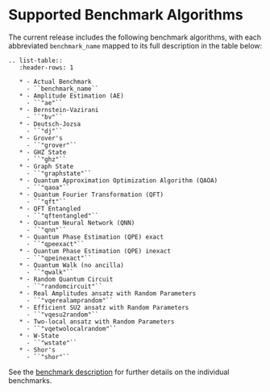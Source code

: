 # Supported Benchmark Algorithms

The current release includes the following benchmark algorithms, with each abbreviated `benchmark_name` mapped to its full description in the table below:

```{eval-rst}
.. list-table::
   :header-rows: 1

   * - Actual Benchmark
     - ``benchmark_name``
   * - Amplitude Estimation (AE)
     - ``"ae"``
   * - Bernstein‑Vazirani
     - ``"bv"``
   * - Deutsch‑Jozsa
     - ``"dj"``
   * - Grover's
     - ``"grover"``
   * - GHZ State
     - ``"ghz"``
   * - Graph State
     - ``"graphstate"``
   * - Quantum Approximation Optimization Algorithm (QAOA)
     - ``"qaoa"``
   * - Quantum Fourier Transformation (QFT)
     - ``"qft"``
   * - QFT Entangled
     - ``"qftentangled"``
   * - Quantum Neural Network (QNN)
     - ``"qnn"``
   * - Quantum Phase Estimation (QPE) exact
     - ``"qpeexact"``
   * - Quantum Phase Estimation (QPE) inexact
     - ``"qpeinexact"``
   * - Quantum Walk (no ancilla)
     - ``"qwalk"``
   * - Random Quantum Circuit
     - ``"randomcircuit"``
   * - Real Amplitudes ansatz with Random Parameters
     - ``"vqerealamprandom"``
   * - Efficient SU2 ansatz with Random Parameters
     - ``"vqesu2random"``
   * - Two‑local ansatz with Random Parameters
     - ``"vqetwolocalrandom"``
   * - W‑State
     - ``"wstate"``
   * - Shor's
     - ``"shor"``
```

See the [benchmark description](https://www.cda.cit.tum.de/mqtbench/benchmark_description) for further details on the individual benchmarks.
